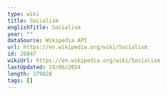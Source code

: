 ```yaml
---
type: wiki
title: Socialism
englishTitle: Socialism
year: ""
dataSource: Wikipedia API
url: https://en.wikipedia.org/wiki/Socialism
id: 26847
wikiUrl: https://en.wikipedia.org/wiki/Socialism
lastUpdated: 19/06/2024
length: 379828
tags: []
---
```


